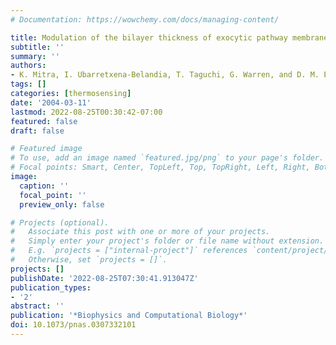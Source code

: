 ```yaml
---
# Documentation: https://wowchemy.com/docs/managing-content/

title: Modulation of the bilayer thickness of exocytic pathway membranes by membrane proteins rather than cholesterol
subtitle: ''
summary: ''
authors:
- K. Mitra, I. Ubarretxena-Belandia, T. Taguchi, G. Warren, and D. M. Engelman
tags: []
categories: [thermosensing]
date: '2004-03-11'
lastmod: 2022-08-25T00:30:42-07:00
featured: false
draft: false

# Featured image
# To use, add an image named `featured.jpg/png` to your page's folder.
# Focal points: Smart, Center, TopLeft, Top, TopRight, Left, Right, BottomLeft, Bottom, BottomRight.
image:
  caption: ''
  focal_point: ''
  preview_only: false

# Projects (optional).
#   Associate this post with one or more of your projects.
#   Simply enter your project's folder or file name without extension.
#   E.g. `projects = ["internal-project"]` references `content/project/deep-learning/index.md`.
#   Otherwise, set `projects = []`.
projects: []
publishDate: '2022-08-25T07:30:41.913047Z'
publication_types:
- '2'
abstract: ''
publication: '*Biophysics and Computational Biology*'
doi: 10.1073/pnas.0307332101
---
```

